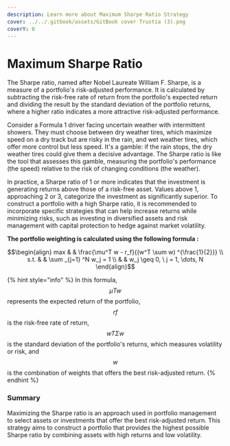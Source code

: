 ```yaml
---
description: Learn more about Maximum Sharpe Ratio Strategy
cover: ../../.gitbook/assets/GitBook cover Trustia (3).png
coverY: 0
---
```


# Maximum Sharpe Ratio

The Sharpe ratio, named after Nobel Laureate William F. Sharpe, is a measure of a portfolio's risk-adjusted performance. It is calculated by subtracting the risk-free rate of return from the portfolio's expected return and dividing the result by the standard deviation of the portfolio returns, where a higher ratio indicates a more attractive risk-adjusted performance.

Consider a Formula 1 driver facing uncertain weather with intermittent showers. They must choose between dry weather tires, which maximize speed on a dry track but are risky in the rain, and wet weather tires, which offer more control but less speed. It's a gamble: if the rain stops, the dry weather tires could give them a decisive advantage. The Sharpe ratio is like the tool that assesses this gamble, measuring the portfolio's performance (the speed) relative to the risk of changing conditions (the weather).

In practice, a Sharpe ratio of 1 or more indicates that the investment is generating returns above those of a risk-free asset. Values above 1, approaching 2 or 3, categorize the investment as significantly superior. To construct a portfolio with a high Sharpe ratio, it is recommended to incorporate specific strategies that can help increase returns while minimizing risks, such as investing in diversified assets and risk management with capital protection to hedge against market volatility.

**The portfolio weighting is calculated using the following formula :**&#x20;

$$\begin{align}         max  & & \frac{\mu^T w - r_f}{(w^T \sum w) ^{\frac{1}{2}}} \\         s.t. & &  \sum _{j=1} ^N w_j = 1 \\              & & w_j \geq 0, \ j = 1, \dots, N     \end{align}$$

{% hint style="info" %}
In this formula,$$μTw$$ represents the expected return of the portfolio, $$rf​$$ is the risk-free rate of return, $$wTΣw​$$ is the standard deviation of the portfolio's returns, which measures volatility or risk, and $$w$$ is the combination of weights that offers the best risk-adjusted return.
{% endhint %}

### **Summary**&#x20;

Maximizing the Sharpe ratio is an approach used in portfolio management to select assets or investments that offer the best risk-adjusted return. This strategy aims to construct a portfolio that provides the highest possible Sharpe ratio by combining assets with high returns and low volatility.

<figure><img src="../../.gitbook/assets/Capture d’écran 2023-12-19 à 18.44.28.png" alt=""><figcaption></figcaption></figure>

